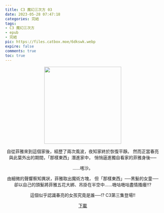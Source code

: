 ```yaml
---
title: C3 魔幻三次方 03
date: 2023-05-28 07:47:18
categories: 完結
tags:
- C3 魔幻三次方
- epub
- 完結
pic: https://files.catbox.moe/6dkswk.webp
expire: false
comments: true
toc: true
---
```


<div style="text-align:center" class="kratos-post-content">

<img width="250px" src="https://files.catbox.moe/6dkswk.webp">

<p>
自從菲雅來到這個家後，經歷了兩次風波，夜知家終於恢復平靜。
然而正當春亮與此葉外出的期間，「那樣東西」潛進家中，
悄悄逼進獨自看家的菲雅身後──

……喀沙。

 由細微的聲響察知異狀，菲雅取出魔術方塊，
但「那樣東西」──黑髮的女童──
卻以自己的頭髮將菲雅五花大綁、吊掛在半空中……嘰咕嘰咕盡情搔癢!!?

這個似乎認識春亮的女孩究竟是誰──!?
C3第三集登場!!
</p>

<p>
<a href="https://epubdatabase.azurewebsites.net/EBOOKS/EPUB/完結/C³ -魔幻三次方-/C³ -魔幻三次方- 03.epub?download=1">下載</a>
</p>

</div>